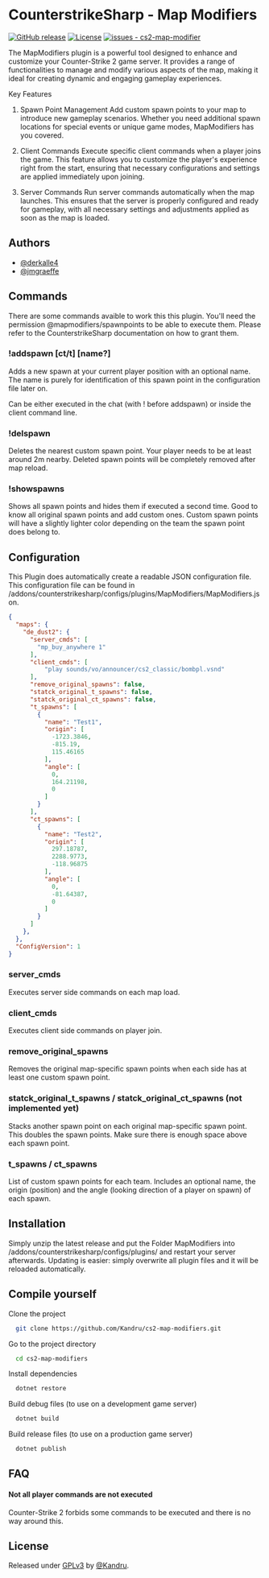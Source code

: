 
# CounterstrikeSharp - Map Modifiers

[![GitHub release](https://img.shields.io/github/release/Kandru/cs2-map-modifiers?include_prereleases=&sort=semver&color=blue)](https://github.com/Kandru/cs2-map-modifier/releases/)
[![License](https://img.shields.io/badge/License-GPLv3-blue)](#license)
[![issues - cs2-map-modifier](https://img.shields.io/github/issues/Kandru/cs2-map-modifiers)](https://github.com/Kandru/cs2-map-modifier/issues)

The MapModifiers plugin is a powerful tool designed to enhance and customize your Counter-Strike 2 game server. It provides a range of functionalities to manage and modify various aspects of the map, making it ideal for creating dynamic and engaging gameplay experiences.

Key Features
1. Spawn Point Management
Add custom spawn points to your map to introduce new gameplay scenarios. Whether you need additional spawn locations for special events or unique game modes, MapModifiers has you covered.

2. Client Commands
Execute specific client commands when a player joins the game. This feature allows you to customize the player's experience right from the start, ensuring that necessary configurations and settings are applied immediately upon joining.

3. Server Commands
Run server commands automatically when the map launches. This ensures that the server is properly configured and ready for gameplay, with all necessary settings and adjustments applied as soon as the map is loaded.


## Authors

- [@derkalle4](https://www.github.com/derkalle4)
- [@jmgraeffe](https://www.github.com/jmgraeffe)


## Commands

There are some commands avaible to work this this plugin. You'll need the permission @mapmodifiers/spawnpoints to be able to execute them. Please refer to the CounterstrikeSharp documentation on how to grant them.

### !addspawn [ct/t] [name?]
Adds a new spawn at your current player position with an optional name. The name is purely for identification of this spawn point in the configuration file later on.

Can be either executed in the chat (with ! before addspawn) or inside the client command line.

### !delspawn
Deletes the nearest custom spawn point. Your player needs to be at least around 2m nearby. Deleted spawn points will be completely removed after map reload.

### !showspawns
Shows all spawn points and hides them if executed a second time. Good to know all original spawn points and add custom ones. Custom spawn points will have a slightly lighter color depending on the team the spawn point does belong to.

## Configuration

This Plugin does automatically create a readable JSON configuration file. This configuration file can be found in /addons/counterstrikesharp/configs/plugins/MapModifiers/MapModifiers.json.

```json
{
  "maps": {
    "de_dust2": {
      "server_cmds": [
        "mp_buy_anywhere 1"
      ],
      "client_cmds": [
          "play sounds/vo/announcer/cs2_classic/bombpl.vsnd"
      ],
      "remove_original_spawns": false,
      "statck_original_t_spawns": false,
      "statck_original_ct_spawns": false,
      "t_spawns": [
        {
          "name": "Test1",
          "origin": [
            -1723.3846,
            -815.19,
            115.46165
          ],
          "angle": [
            0,
            164.21198,
            0
          ]
        }
      ],
      "ct_spawns": [
        {
          "name": "Test2",
          "origin": [
            297.18787,
            2288.9773,
            -118.96875
          ],
          "angle": [
            0,
            -81.64387,
            0
          ]
        }
      ]
    },
  },
  "ConfigVersion": 1
}
```

### server_cmds
Executes server side commands on each map load.

### client_cmds
Executes client side commands on player join.

### remove_original_spawns
Removes the original map-specific spawn points when each side has at least one custom spawn point.

### statck_original_t_spawns / statck_original_ct_spawns (not implemented yet)
Stacks another spawn point on each original map-specific spawn point. This doubles the spawn points. Make sure there is enough space above each spawn point.

### t_spawns / ct_spawns
List of custom spawn points for each team. Includes an optional name, the origin (position) and the angle (looking direction of a player on spawn) of each spawn.

## Installation

Simply unzip the latest release and put the Folder MapModifiers into /addons/counterstrikesharp/configs/plugins/ and restart your server afterwards. Updating is easier: simply overwrite all plugin files and it will be reloaded automatically.

## Compile yourself

Clone the project

```bash
  git clone https://github.com/Kandru/cs2-map-modifiers.git
```

Go to the project directory

```bash
  cd cs2-map-modifiers
```

Install dependencies

```bash
  dotnet restore
```

Build debug files (to use on a development game server)

```bash
  dotnet build
```

Build release files (to use on a production game server)

```bash
  dotnet publish
```

## FAQ

#### Not all player commands are not executed

Counter-Strike 2 forbids some commands to be executed and there is no way around this.

## License

Released under [GPLv3](/LICENSE) by [@Kandru](https://github.com/Kandru).